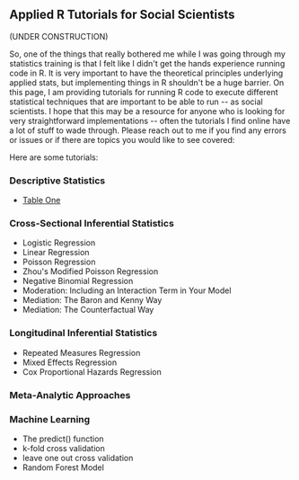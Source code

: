 <!--- Applied R Tutorials for Social Scientists -->

## Applied R Tutorials for Social Scientists

(UNDER CONSTRUCTION)

So, one of the things that really bothered me while I was going through my statistics training is that I felt like I didn't get the hands 
experience running code in R. It is very important to have the theoretical principles underlying applied stats, but implementing things 
in R shouldn't be a huge barrier. On this page, I am providing tutorials for running R code to execute different statistical techniques 
that are important to be able to run -- as social scientists. I hope that this may be a resource for anyone who is looking 
for very straightforward implementations -- often the tutorials I find online have a lot of stuff to wade through. Please reach out to me
if you find any errors or issues or if there are topics you would like to see covered:

Here are some tutorials:

### Descriptive Statistics

- [Table One](R-Tutorials/CreateTableOne.html)

### Cross-Sectional Inferential Statistics

- Logistic Regression
- Linear Regression
- Poisson Regression
- Zhou's Modified Poisson Regression
- Negative Binomial Regression
- Moderation: Including an Interaction Term in Your Model
- Mediation: The Baron and Kenny Way
- Mediation: The Counterfactual Way

### Longitudinal Inferential Statistics

- Repeated Measures Regression
- Mixed Effects Regression
- Cox Proportional Hazards Regression

### Meta-Analytic Approaches



### Machine Learning

- The predict() function
- k-fold cross validation
- leave one out cross validation
- Random Forest Model

